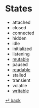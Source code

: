 States
======

- attached
- closed
- connected
- hidden
- idle
- initialized
- listening
- [mutable](mutable.md)
- paused
- [readable](readable.md)
- stalled
- transient
- volatile
- [writable](writable.md)

[↵ back](../README.md)